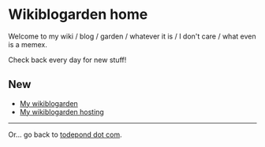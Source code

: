 # Wikiblogarden home

Welcome to my wiki / blog / garden / whatever it is / I don't care / what even is a memex.

Check back every day for new stuff!

## New

- [My wikiblogarden](./my-wikiblogarden)
- [My wikiblogarden hosting](./my-wikiblogarden/hosting)

<hr>

Or... go back to [todepond dot com](/).
